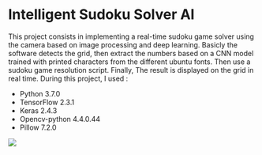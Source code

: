 # Intelligent Sudoku Solver AI

This project consists in implementing a real-time sudoku game solver using the camera based on image processing and deep learning. Basicly the software  detects the grid, then extract the numbers based on a CNN model trained with printed characters from the different ubuntu fonts. Then use a sudoku game resolution script. Finally, The result is displayed on the grid in real time.
During this project, I used :

- Python 3.7.0
- TensorFlow 2.3.1
- Keras 2.4.3
- Opencv-python 4.4.0.44
- Pillow 7.2.0


![](Test.gif)
